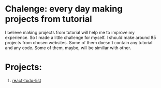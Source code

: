 # Chalenge: every day making projects from tutorial

I believe making projects from tutorial will help me to improve my experience. So I made a little challenge for myself. I should make around 85 projects from chosen websites. Some of them doesn't contain any tutorial and any code. Some of them, maybe, will be similiar with other.

# Projects:

1. [react-todo-list](https://www.youtube.com/watch?v=nUl5QLkVdvU)
